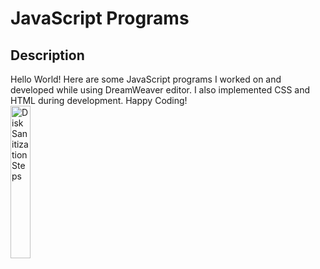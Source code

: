 <h1>JavaScript Programs</h1>

<h2>Description</h2>
Hello World! Here are some JavaScript programs I worked on and developed while using DreamWeaver editor. 
I also implemented CSS and HTML during development.  Happy Coding!
<br />
<img src="https://imgur.com/3o06SHx.png" height="25%" width="25%" alt="Disk Sanitization Steps"/>
<br />
